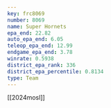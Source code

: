 ```yaml
---
key: frc8069
number: 8069
name: Super Hornets
epa_end: 22.82
auto_epa_end: 6.05
teleop_epa_end: 12.99
endgame_epa_end: 3.78
winrate: 0.5938
district_epa_rank: 336
district_epa_percentile: 0.8134
type: Team
---
```

[[2024mosl]]
